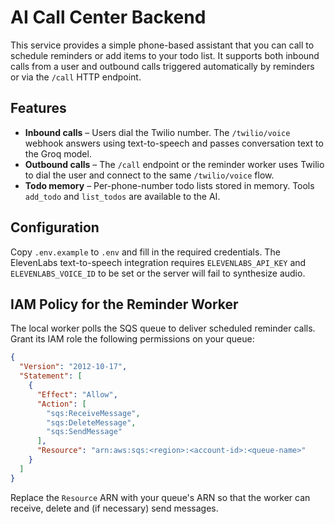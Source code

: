 # AI Call Center Backend

This service provides a simple phone-based assistant that you can call to schedule reminders or add items to your todo list. It supports both inbound calls from a user and outbound calls triggered automatically by reminders or via the `/call` HTTP endpoint.

## Features

- **Inbound calls** – Users dial the Twilio number. The `/twilio/voice` webhook answers using text-to-speech and passes conversation text to the Groq model.
- **Outbound calls** – The `/call` endpoint or the reminder worker uses Twilio to dial the user and connect to the same `/twilio/voice` flow.
- **Todo memory** – Per-phone-number todo lists stored in memory. Tools `add_todo` and `list_todos` are available to the AI.

## Configuration

Copy `.env.example` to `.env` and fill in the required credentials. The ElevenLabs text-to-speech integration requires `ELEVENLABS_API_KEY` and `ELEVENLABS_VOICE_ID` to be set or the server will fail to synthesize audio.

## IAM Policy for the Reminder Worker

The local worker polls the SQS queue to deliver scheduled reminder calls. Grant
its IAM role the following permissions on your queue:

```json
{
  "Version": "2012-10-17",
  "Statement": [
    {
      "Effect": "Allow",
      "Action": [
        "sqs:ReceiveMessage",
        "sqs:DeleteMessage",
        "sqs:SendMessage"
      ],
      "Resource": "arn:aws:sqs:<region>:<account-id>:<queue-name>"
    }
  ]
}
```

Replace the `Resource` ARN with your queue's ARN so that the worker can
receive, delete and (if necessary) send messages.
